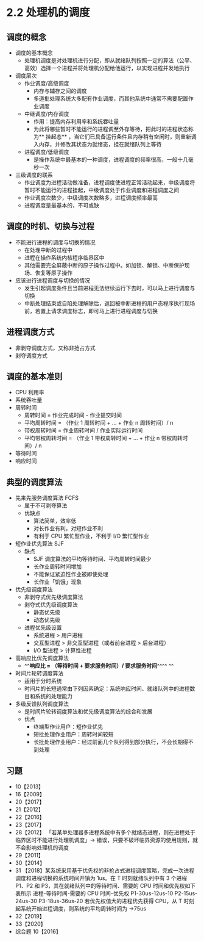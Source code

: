 # 2.2 处理机的调度

## 调度的概念

- 调度的基本概念
  - 处理机调度是对处理机进行分配，即从就绪队列按照一定的算法（公平、高效）选择一个进程并将处理机分配给他运行，以实现进程并发地执行
- 调度层次
  - 作业调度/高级调度
    - 内存与辅存之间的调度
    - 多道批处理系统大多配有作业调度，而其他系统中通常不需要配置作业调度
  - 中继调度/内存调度
    - 作用：提高内存利用率和系统吞吐量
    - 为此将哪些暂时不能运行的进程调至外存等待，把此时的进程状态称为** 挂起态** ，当它们已具备运行条件且内存稍有空闲时，则重新调入内存，并修改其状态为就绪态，挂在就绪队列上等待
  - 进程调度/低级调度
    - 是操作系统中最基本的一种调度，进程调度的频率很高，一般十几毫秒一次
- 三级调度的联系
  - 作业调度为进程活动做准备，进程调度使进程正常活动起来，中级调度将暂时不能运行的进程挂起，中级调度处于作业调度和进程调度之间
  - 作业调度次数少，中级调度次数略多，进程调度频率最高
  - 进程调度是最基本的，不可或缺

## 调度的时机、切换与过程

- 不能进行进程的调度与切换的情况
  - 在处理中断的过程中
  - 进程在操作系统内核程序临界区中
  - 其他需要完全屏蔽中断的原子操作过程中。如加锁、解锁、中断保护现场、恢复等原子操作
- 应该进行进程调度与切换的情况
  - 发生引起调度条件且当前进程无法继续运行下去时，可以马上进行调度与切换
  - 中断处理结束或自陷处理解除后，返回被中断进程的用户态程序执行现场前，若置上请求调度标志，即可马上进行进程调度与切换

## 进程调度方式

- 非剥夺调度方式，又称非抢占方式
- 剥夺调度方式

## 调度的基本准则

- CPU 利用率
- 系统吞吐量
- 周转时间
  - 周转时间 = 作业完成时间 - 作业提交时间
  - 平均周转时间 = （作业 1 周转时间 + ... + 作业 n 周转时间）/ n
  - 带权周转时间 = 作业周转时间 / 作业实际运行时间
  - 平均带权周转时间 = （作业 1 带权周转时间 + ... + 作业 n 带权周转时间）/ n
- 等待时间
- 响应时间

## 典型的调度算法

- 先来先服务调度算法 FCFS
  - 属于不可剥夺算法
  - 优缺点
    - 算法简单，效率低
    - 对长作业有利，对短作业不利
    - 有利于 CPU 繁忙型作业，不利于 I/O 繁忙型作业
- 短作业优先算法 SJF
  - 缺点
    - SJF 调度算法的平均等待时间、平均周转时间最少
    - 长作业周转时间增加
    - 不能保证紧迫性作业被即使处理
    - 长作业「饥饿」现象
- 优先级调度算法
  - 非剥夺式优先级调度算法
  - 剥夺式优先级调度算法
    - 静态优先级
    - 动态优先级
  - 进程优先级设置
    - 系统进程 > 用户进程
    - 交互型进程 > 非交互型进程（或者前台进程 > 后台进程）
    - I/O 型进程 > 计算性进程
- 高响应比优先调度算法
  - ^^**响应比 = （等待时间 + 要求服务时间）/ 要求服务时间**^^^^ ^^
- 时间片轮转调度算法
  - 适用于分时系统
  - 时间片的长短通常由下列因素确定：系统响应时间、就绪队列中的进程数目和系统的处理能力
- 多级反馈队列调度算法
  - 是时间片轮转调度算法和优先级调度算法的综合和发展
  - 优点
    - 终端型作业用户：短作业优先
    - 短批处理作业用户：周转时间较短
    - 长批处理作业用户：经过前面几个队列得到部分执行，不会长期得不到处理

## 习题

- 10【2013】
- 16【2009】
- 20【2017】
- 21【2012】
- 22【2016】
- 23【2017】
- 28【2012】 「若某单处理器多进程系统中有多个就绪态进程，则在进程处于临界区时不能进行处理机调度」→ 错误，只要不破坏临界资源的使用规则，就不会影响处理机的调度
- 29【2011】
- 30【2014】
- 31 【2018】某系统采用基于优先权的非抢占式进程调度策略，完成一次进程调度和进程切换的系统时间开销为 1us。在 T 时刻就绪队列中有 3 个进程 P1、P2 和 P3，其在就绪队列中的等待时间、需要的 CPU 时间和优先权如下表所示
  进程-等待时间-需要的 CPU 时间-优先权
  P1-30us-12us-10
  P2-15us-24us-30
  P3-18us-36us-20
  若优先权值大的进程优先获得 CPU，从 T 时刻起系统开始进程调度，则系统的平均周转时间为 →75us
- 32【2019】
- 33【2020】
- 综合题 10【2016】
